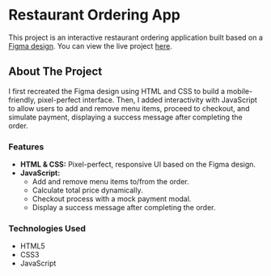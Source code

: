 # Restaurant Ordering App
This project is an interactive restaurant ordering application built based on a [Figma design](https://www.figma.com/file/Hdgwo69Dym9vVsxbuPbl0h/Mobile-Restaurant-Menu?node-id=0%3A1). You can view the live project [here](https://restaurant-ordering1-app.netlify.app/).

## About The Project
I first recreated the Figma design using HTML and CSS to build a mobile-friendly, pixel-perfect interface. Then, I added interactivity with JavaScript to allow users to add and remove menu items, proceed to checkout, and simulate payment, displaying a success message after completing the order.

### Features
* **HTML & CSS:** Pixel-perfect, responsive UI based on the Figma design.  
* **JavaScript:**  
  * Add and remove menu items to/from the order.  
  * Calculate total price dynamically.  
  * Checkout process with a mock payment modal.  
  * Display a success message after completing the order.  

### Technologies Used
* HTML5  
* CSS3 
* JavaScript 

